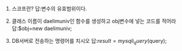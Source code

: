 1. 스코프란?
답:변수의 유효범위이다.

2. 클래스 이름이 daelimuniv인 함수를 생성하고 obj변수에 넣는 코드를 적어라
답:$obj=new daelimuniv;

3. DB서버로 전송하는 명령어를 치시오
답:$result=mysqli_query($query);